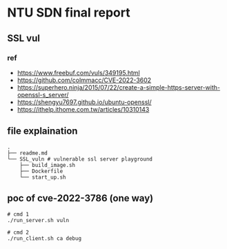 # NTU SDN final report
## SSL vul
### ref
* https://www.freebuf.com/vuls/349195.html
* https://github.com/colmmacc/CVE-2022-3602
* https://superhero.ninja/2015/07/22/create-a-simple-https-server-with-openssl-s_server/
* https://shengyu7697.github.io/ubuntu-openssl/
* https://ithelp.ithome.com.tw/articles/10310143
## file explaination
```
.
├── readme.md
└── SSL_vuln # vulnerable ssl server playground
    ├── build_image.sh
    ├── Dockerfile
    └── start_up.sh
```

## poc of cve-2022-3786 (one way)

```
# cmd 1
./run_server.sh vuln

# cmd 2
./run_client.sh ca debug

```
